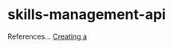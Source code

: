 # skills-management-api

References...
[Creating a ](https://docs.microsoft.com/en-us/aspnet/core/tutorials/first-web-api?view=aspnetcore-3.1&tabs=visual-studio-code)